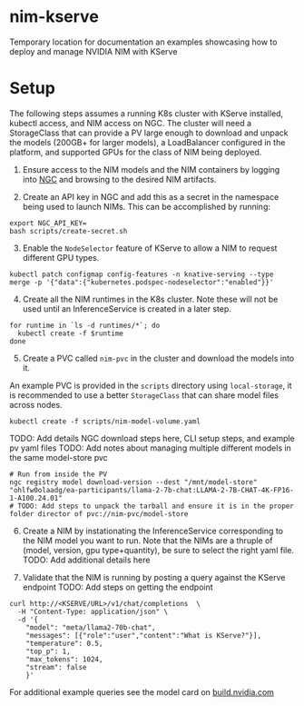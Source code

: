 # nim-kserve
Temporary location for documentation an examples showcasing how to deploy and manage NVIDIA NIM with KServe




# Setup

The following steps assumes a running K8s cluster with KServe installed, kubectl access, and NIM access on NGC. The cluster will need a StorageClass that can provide a PV large enough to download and unpack the models (200GB+ for larger models), a LoadBalancer configured in the platform, and supported GPUs for the class of NIM being deployed.

1. Ensure access to the NIM models and the NIM containers by logging into [NGC](ngc.nvidia.com) and browsing to the desired NIM artifacts.

2. Create an API key in NGC and add this as a secret in the namespace being used to launch NIMs. This can be accomplished by running:
```
export NGC_API_KEY=
bash scripts/create-secret.sh
```

3. Enable the `NodeSelector` feature of KServe to allow a NIM to request different GPU types.
```
kubectl patch configmap config-features -n knative-serving --type merge -p '{"data":{"kubernetes.podspec-nodeselector":"enabled"}}'
```

4. Create all the NIM runtimes in the K8s cluster. Note these will not be used until an InferenceService is created in a later step.
```
for runtime in `ls -d runtimes/*`; do
  kubectl create -f $runtime
done
```

5. Create a PVC called `nim-pvc` in the cluster and download the models into it.

An example PVC is provided in the `scripts` directory using `local-storage`, it is recommended to use a better `StorageClass` that can share model files across nodes.

```
kubectl create -f scripts/nim-model-volume.yaml
```
TODO: Add details NGC download steps here, CLI setup steps, and example pv yaml files
TODO: Add notes about managing multiple different models in the same model-store pvc

```
# Run from inside the PV
ngc registry model download-version --dest "/mnt/model-store" "ohlfw0olaadg/ea-participants/llama-2-7b-chat:LLAMA-2-7B-CHAT-4K-FP16-1-A100.24.01"
# TODO: Add steps to unpack the tarball and ensure it is in the proper folder director of pvc://nim-pvc/model-store
```

6. Create a NIM by instationating the InferenceService corresponding to the NIM model you want to run. Note that the NIMs are a thruple of (model, version, gpu type+quantity), be sure to select the right yaml file.
TODO: Add additional details here 

7. Validate that the NIM is running by posting a query against the KServe endpoint
TODO: Add steps on getting the endpoint

```
curl http://<KSERVE/URL>/v1/chat/completions  \
  -H "Content-Type: application/json" \
  -d '{
    "model": "meta/llama2-70b-chat",
    "messages": [{"role":"user","content":"What is KServe?"}],
    "temperature": 0.5,   
    "top_p": 1,
    "max_tokens": 1024,
    "stream": false 
    }'
```

For additional example queries see the model card on [build.nvidia.com](https://build.nvidia.com/meta/llama3-70b)